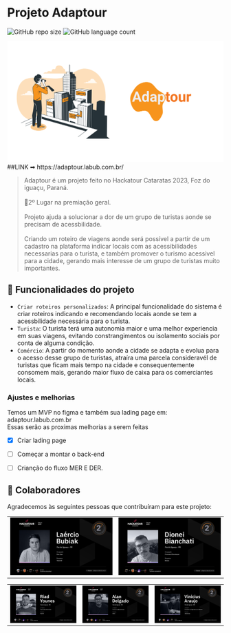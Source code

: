 
# Projeto Adaptour

![GitHub repo size](https://img.shields.io/github/repo-size/LaercioMLB/adaptour)
![GitHub language count](https://img.shields.io/github/languages/count/LaercioMLB/adaptour)

<img src="image/banner-readme.png" alt="banner-adaptour">
##LINK ➡ https://adaptour.labub.com.br/

> Adaptour é um projeto feito no Hackatour Cataratas 2023, Foz do iguaçu, Paraná. <br> <br>
🥈2º Lugar na premiação geral. <br> <br>
Projeto ajuda a solucionar a dor de um grupo de turistas aonde se precisam de acessbilidade. <br>
<br> Criando um roteiro de viagens aonde será possível a partir de um cadastro na plataforma indicar locais com as acessibilidades
<br> necessarias para o turista, e também promover o turismo acessivel para a cidade, gerando mais interesse de um grupo de turistas muito importantes.
 ## 🔨 Funcionalidades do projeto

- `Criar roteiros personalizados`: A principal funcionalidade do sistema é criar roteiros indicando e recomendando locais aonde se tem a acessbilidade necessária para o turista.
- `Turista`: O turista terá uma autonomia maior e uma melhor experiencia em suas viagens, evitando constrangimentos ou isolamento sociais por conta de alguma condição.
- `Comércio`: A partir do momento aonde a cidade se adapta e evolua para o acesso desse grupo de turistas, atraíra uma parcela consideravél de turistas que ficam mais tempo na cidade e consequentemente consomem mais, gerando maior fluxo de caixa para os comerciantes locais.
### Ajustes e melhorias

Temos um MVP no figma e também sua lading page em: adaptour.labub.com.br 
<br>
Essas serão as proximas melhorias a serem feitas
- [x] Criar lading page
- [ ] Começar a montar o back-end
- [ ] Crianção do fluxo MER E DER.


## 🤝 Colaboradores

Agradecemos às seguintes pessoas que contribuíram para este projeto:

<table>
  <tr>
    <td align="center">
      <a href="https://www.linkedin.com/in/laercio-bubiak/" taret="blank">
        <img src="image/card-laercio.png" width="600px;" alt="Foto do Laercio Bubiak no GitHub"/><br>
        <sub>
        </sub>
      </a>
    </td>
    <td align="center">
      <a href="https://www.linkedin.com/in/dionbiancha/" target="blank">
        <img src="image/card-dionei.png" width="600px;" alt="Foto do Dionei no GitHub"/><br>
        <sub>
        </sub>
      </a>
    </td>
    </table>
    <table>
    <td align="center">
      <a href="https://www.linkedin.com/in/riad-younes-6a5348187/" target="blank">
        <img src="image/card-riad.png" width="600px;" alt="Foto do Riad no GitHub"/><br>
        <sub>
        </sub>
      </a>
    </td>
    <td align="center">
      <a href="https://www.linkedin.com/in/alan-jbdn/" target="blank">
        <img src="image/card-alan.png" width="600px;" alt="Foto do Alan no GitHub"/><br>
        <sub>
        </sub>
      </a>
    </td>
      </a>
    </td>
     <td align="center">
      <a href="https://www.linkedin.com/in/araujovx/" target="blank">
        <img src="image/card-araujo.png" width="600px;" alt="Foto do Araujo no GitHub"/><br>
        <sub>
        </sub>
      </a>
</table>
